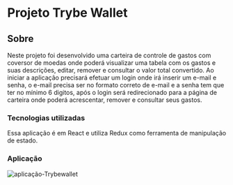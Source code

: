 <h1>Projeto Trybe Wallet</h1>

<h2>Sobre</h2>

<p>Neste projeto foi desenvolvido uma carteira de controle de gastos com coversor de moedas onde poderá visualizar uma tabela com os gastos e suas descrições, editar, remover e consultar o valor total convertido. Ao iniciar a aplicação precisará efetuar um login  onde irá inserir um e-mail e senha, o e-mail precisa ser no formato correto de e-mail e a senha tem que ter no mínimo 6 digitos, após o login será redirecionado para a página de carteira onde poderá acrescentar, remover e consultar seus gastos.</p> 

<h3>Tecnologias utilizadas</h3>

<p>Essa aplicação é em React e utiliza Redux como ferramenta de manipulação de estado.</p>

<h3>Aplicação</h3>

![aplicação-Trybewallet](https://user-images.githubusercontent.com/91297277/181312851-bbd89773-ee77-4fe0-a373-c263e0a64eeb.gif)
